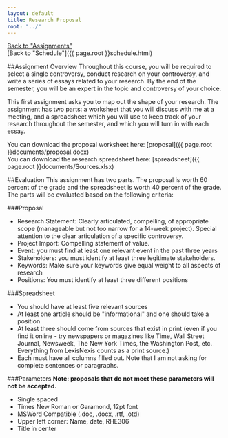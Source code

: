```yaml
---
layout: default
title: Research Proposal
root: "../"
---
```

[Back to "Assignments"](index.html)  
[Back to "Schedule"]({{ page.root }}schedule.html)  

##Assignment Overview
Throughout this course, you will be required to select a single controversy, conduct research on your controversy, and write a series of essays related to your research. By the end of the semester, you will be an expert in the topic and controversy of your choice.  

This first assignment asks you to map out the shape of your research. The assignment has two parts: a worksheet that you will discuss with me at a meeting, and a spreadsheet which you will use to keep track of your research throughout the semester, and which you will turn in with each essay.  

You can download the proposal worksheet here: [proposal]({{ page.root }}documents/proposal.docx)  
You can download the research spreadsheet here: [spreadsheet]({{ page.root }}documents/Sources.xlsx)

##Evaluation
This assignment has two parts. The proposal is worth 60 percent of the grade and the spreadsheet is worth 40 percent of the grade. The parts will be evaluated based on the following criteria:

###Proposal
* Research Statement: Clearly articulated, compelling, of appropriate scope (manageable but not too narrow for a 14-week project). Special attention to the clear articulation of a specific controversy.  
* Project Import: Compelling statement of value.
* Event: you must find at least one relevant event in the past three years
* Stakeholders: you must identify at least three legitimate stakeholders.
* Keywords: Make sure your keywords give equal weight to all aspects of research
* Positions: You must identify at least three different positions

###Spreadsheet
* You should have at least five relevant sources
* At least one article should be "informational" and one should take a position
* At least three should come from sources that exist in print (even if you find it online - try newspapers or magazines like Time, Wall Street Journal, Newsweek, The New York Times, the Washington Post, etc. Everything from LexisNexis counts as a print source.) 
* Each must have all columns filled out. Note that I am not asking for complete sentences or paragraphs.

###Parameters
**Note: proposals that do not meet these parameters will not be accepted.**
* Single spaced
* Times New Roman or Garamond, 12pt font
* MSWord Compatible (.doc, .docx, .rtf, .otd)
* Upper left corner: Name, date, RHE306
* Title in center
